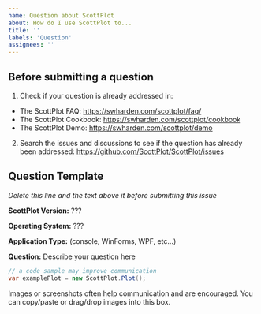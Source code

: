 ```yaml
---
name: Question about ScottPlot
about: How do I use ScottPlot to...
title: ''
labels: 'Question'
assignees: ''
---
```


## Before submitting a question
1. Check if your question is already addressed in:
  * The ScottPlot FAQ: https://swharden.com/scottplot/faq/
  * The ScottPlot Cookbook: https://swharden.com/scottplot/cookbook
  * The ScottPlot Demo: https://swharden.com/scottplot/demo
2. Search the issues and discussions to see if the question has already been addressed: https://github.com/ScottPlot/ScottPlot/issues

## Question Template

_Delete this line and the text above it before submitting this issue_

**ScottPlot Version:** ???

**Operating System:** ???

**Application Type:** (console, WinForms, WPF, etc...)

**Question:** Describe your question here

```cs
// a code sample may improve communication
var examplePlot = new ScottPlot.Plot();
```

Images or screenshots often help communication and are encouraged. You can copy/paste or drag/drop images into this box.
